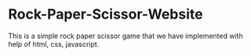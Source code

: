 # Rock-Paper-Scissor-Website
This is a simple rock paper scissor game that we have implemented with help of html, css, javascript. 
